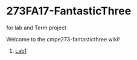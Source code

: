 # 273FA17-FantasticThree
for lab and Term project

Welcome to the cmpe273-fantasticthree wiki!

1. [Lab1](https://github.com/forrestyishichen/273FA17-FantasticThree/tree/master/lab1)